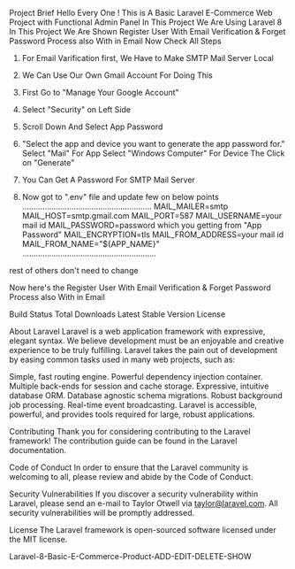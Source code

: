 Project Brief
Hello Every One !
This is A Basic Laravel E-Commerce Web Project with Functional Admin Panel
In This Project We Are Using Laravel 8
In This Project We Are Shown Register User With Email Verification & Forget Password Process also With in Email
Now Check All Steps 

1) For Email Varification first, We Have to Make SMTP Mail Server Local

2) We Can Use Our Own Gmail Account For Doing This

3) First Go to "Manage Your Google Account"

4) Select "Security" on Left Side

5) Scroll Down And Select App Password

6) "Select the app and device you want to generate the app password for."
Select "Mail" For App
Select "Windows Computer" For Device
The Click on "Generate"

7) You Can Get A Password For SMTP Mail Server

8) Now got to ".env" file and update few on below points
..........................................................
MAIL_MAILER=smtp
MAIL_HOST=smtp.gmail.com
MAIL_PORT=587
MAIL_USERNAME=your mail id
MAIL_PASSWORD=password which you getting from "App Password"
MAIL_ENCRYPTION=tls
MAIL_FROM_ADDRESS=your mail id
MAIL_FROM_NAME="${APP_NAME}"
............................................................

rest of others don't need to change

Now here's the Register User With Email Verification & Forget Password Process also With in Email



Build Status Total Downloads Latest Stable Version License

About Laravel
Laravel is a web application framework with expressive, elegant syntax. We believe development must be an enjoyable and creative experience to be truly fulfilling. Laravel takes the pain out of development by easing common tasks used in many web projects, such as:

Simple, fast routing engine.
Powerful dependency injection container.
Multiple back-ends for session and cache storage.
Expressive, intuitive database ORM.
Database agnostic schema migrations.
Robust background job processing.
Real-time event broadcasting.
Laravel is accessible, powerful, and provides tools required for large, robust applications.

Contributing
Thank you for considering contributing to the Laravel framework! The contribution guide can be found in the Laravel documentation.

Code of Conduct
In order to ensure that the Laravel community is welcoming to all, please review and abide by the Code of Conduct.

Security Vulnerabilities
If you discover a security vulnerability within Laravel, please send an e-mail to Taylor Otwell via taylor@laravel.com. All security vulnerabilities will be promptly addressed.

License
The Laravel framework is open-sourced software licensed under the MIT license.

Laravel-8-Basic-E-Commerce-Product-ADD-EDIT-DELETE-SHOW
